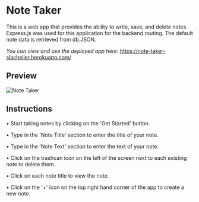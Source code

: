# Note Taker
This is a web app that provides the ability to write, save, and delete notes. Express.js was used for this application for the backend routing. The default note data is retrieved from db.JSON.

*You can view and use the deployed app here:*
https://note-taker-slachelier.herokuapp.com/

## Preview

![Note Taker](https://user-images.githubusercontent.com/70386413/190933409-6ae9d817-d09d-4a58-81bd-75a26b7911e6.gif)

## Instructions

• Start taking notes by clicking on the 'Get Started' button.

• Type in the 'Note Title' section to enter the title of your note.

• Type in the 'Note Text' section to enter the text of your note.

• Click on the trashcan icon on the left of the screen next to each existing note to delete them.

• Click on each note title to view the note.

• Click on the '+' icon on the top right hand corner of the app to create a new note.
